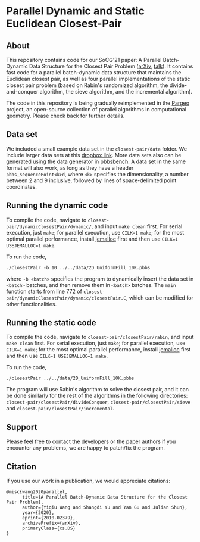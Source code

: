# Parallel Dynamic and Static Euclidean Closest-Pair
## About

This repository contains code for our SoCG'21 paper: A Parallel Batch-Dynamic Data Structure for the Closest Pair Problem ([arXiv](https://arxiv.org/abs/2010.02379), [talk](https://www.youtube.com/watch?v=oBZqCgdEdpY&t)). It contains fast code for a parallel batch-dynamic data structure that maintains the Euclidean closest pair, as well as four parallel implementations of the static closest pair problem (based on Rabin's randomized algorithm, the divide-and-conquer algorithm, the sieve algorithm, and the incremental algorithm).

The code in this repository is being gradually reimplemented in the [Pargeo](https://github.com/wangyiqiu/pargeo) project, an open-source collection of parallel algorithms in computational geometry. Please check back for further details.

## Data set

We included a small example data set in the `closest-pair/data` folder. We include larger data sets at this [dropbox link](https://www.dropbox.com/sh/ehhv9thpuvb36jq/AADQowvv9FfQ8ZYdAPL9qJs1a?dl=0). More data sets also can be generated using the data generator in [pbbsbench](https://github.com/cmuparlay/pbbsbench/tree/master/testData/geometryData). A data set in the same format will also work, as long as they have a header `pbbs_sequencePoint<k>d`, where `<k>` specifies the dimensionality, a number between 2 and 9 inclusive, followed by lines of space-delimited point coordinates.

## Running the dynamic code

To compile the code, navigate to `closest-pair/dynamicClosestPair/dynamic/`, and input `make clean` first. For serial execution, just `make`; for parallel execution, use `CILK=1 make`; for the most optimal parallel performance, install [jemalloc](https://github.com/jemalloc/jemalloc/blob/dev/INSTALL.md) first and then use `CILK=1 USEJEMALLOC=1 make`.

To run the code,
```
./closestPair -b 10 ../../data/2D_UniformFill_10K.pbbs
```
where `-b <batch>` specifies the program to dynamically insert the data set in `<batch>` batches, and then remove them in `<batch>` batches. The `main` function starts from line 772 of `closest-pair/dynamicClosestPair/dynamic/closestPair.C`, which can be modified for other functionalities.

## Running the static code

To compile the code, navigate to `closest-pair/closestPair/rabin`, and input `make clean` first. For serial execution, just `make`; for parallel execution, use `CILK=1 make`; for the most optimal parallel performance, install [jemalloc](https://github.com/jemalloc/jemalloc/blob/dev/INSTALL.md) first and then use `CILK=1 USEJEMALLOC=1 make`.

To run the code,
```
./closestPair ../../data/2D_UniformFill_10K.pbbs
```
The program will use Rabin's algorithm to solve the closest pair, and it can be done similarly for the rest of the algorithms in the following directories: `closest-pair/closestPair/divideConquer`, `closest-pair/closestPair/sieve` and `closest-pair/closestPair/incremental`.

## Support

Please feel free to contact the developers or the paper authors if you encounter any problems, we are happy to patch/fix the program.

## Citation

If you use our work in a publication, we would appreciate citations:

    @misc{wang2020parallel,
          title={A Parallel Batch-Dynamic Data Structure for the Closest Pair Problem}, 
          author={Yiqiu Wang and Shangdi Yu and Yan Gu and Julian Shun},
          year={2020},
          eprint={2010.02379},
          archivePrefix={arXiv},
          primaryClass={cs.DS}
    }
